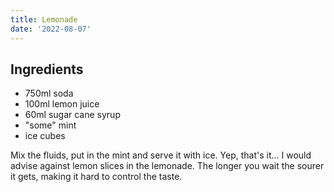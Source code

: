 ```yaml
---
title: Lemonade
date: '2022-08-07'
---
```


## Ingredients

* 750ml soda
* 100ml lemon juice
* 60ml sugar cane syrup
* "some" mint
* ice cubes

Mix the fluids, put in the mint and serve it with ice. Yep, that's it... I would advise against lemon slices in the lemonade. The longer you wait the sourer it gets, making it hard to control the taste.